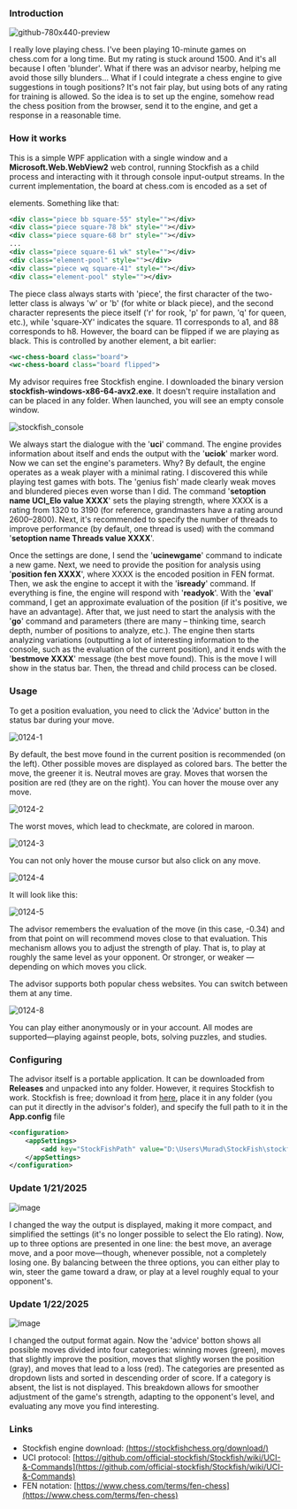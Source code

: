 ### Introduction

![github-780x440-preview](https://github.com/user-attachments/assets/1f9ce219-ee2b-408c-8760-b95c9c70c230)

I really love playing chess. I've been playing 10-minute games on chess.com for a long time. But my rating is stuck around 1500. And it's all because I often 'blunder'. What if there was an advisor nearby, helping me avoid those silly blunders... What if I could integrate a chess engine to give suggestions in tough positions? It's not fair play, but using bots of any rating for training is allowed. So the idea is to set up the engine, somehow read the chess position from the browser, send it to the engine, and get a response in a reasonable time.

### How it works
This is a simple WPF application with a single window and a **Microsoft.Web.WebView2** web control, running Stockfish as a child process and interacting with it through console input-output streams. In the current implementation, the board at chess.com is encoded as a set of <div> elements. Something like that:
```xml
<div class="piece bb square-55" style=""></div>
<div class="piece square-78 bk" style=""></div>
<div class="piece square-68 br" style=""></div>
...
<div class="piece square-61 wk" style=""></div>
<div class="element-pool" style=""></div>
<div class="piece wq square-41" style=""></div>
<div class="element-pool" style=""></div>
```
The piece class always starts with 'piece', the first character of the two-letter class is always 'w' or 'b' (for white or black piece), and the second character represents the piece itself ('r' for rook, 'p' for pawn, 'q' for queen, etc.), while 'square-XY' indicates the square. 11 corresponds to a1, and 88 corresponds to h8. However, the board can be flipped if we are playing as black. This is controlled by another element, a bit earlier:
```xml
<wc-chess-board class="board">
<wc-chess-board class="board flipped">
```
My advisor requires free Stockfish engine. I downloaded the binary version **stockfish-windows-x86-64-avx2.exe**. It doesn't require installation and can be placed in any folder. When launched, you will see an empty console window.

![stockfish_console](https://github.com/user-attachments/assets/354c3b3e-eb39-4d86-bc0c-7bd097df0b65)

We always start the dialogue with the '**uci**' command. The engine provides information about itself and ends the output with the '**uciok**' marker word. Now we can set the engine's parameters. Why? By default, the engine operates as a weak player with a minimal rating. I discovered this while playing test games with bots. The 'genius fish' made clearly weak moves and blundered pieces even worse than I did. The command '**setoption name UCI_Elo value XXXX**' sets the playing strength, where XXXX is a rating from 1320 to 3190 (for reference, grandmasters have a rating around 2600–2800). Next, it's recommended to specify the number of threads to improve performance (by default, one thread is used) with the command '**setoption name Threads value XXXX**'.

Once the settings are done, I send the '**ucinewgame**' command to indicate a new game. Next, we need to provide the position for analysis using '**position fen XXXX**', where XXXX is the encoded position in FEN format. Then, we ask the engine to accept it with the '**isready**' command. If everything is fine, the engine will respond with '**readyok**'. With the '**eval**' command, I get an approximate evaluation of the position (if it's positive, we have an advantage). After that, we just need to start the analysis with the '**go**' command and parameters (there are many – thinking time, search depth, number of positions to analyze, etc.). The engine then starts analyzing variations (outputting a lot of interesting information to the console, such as the evaluation of the current position), and it ends with the '**bestmove XXXX**' message (the best move found). This is the move I will show in the status bar. Then, the thread and child process can be closed.

### Usage

To get a position evaluation, you need to click the 'Advice' button in the status bar during your move.

![0124-1](https://github.com/user-attachments/assets/92f8dd38-25c8-4902-82ba-bf189902a4b3)

By default, the best move found in the current position is recommended (on the left). Other possible moves are displayed as colored bars. The better the move, the greener it is. Neutral moves are gray. Moves that worsen the position are red (they are on the right). You can hover the mouse over any move.

![0124-2](https://github.com/user-attachments/assets/460d000e-cee5-47ab-afdd-f66f0f817a6e)

The worst moves, which lead to checkmate, are colored in maroon.

![0124-3](https://github.com/user-attachments/assets/4c2c0cbb-b15a-456d-8510-d686c8713a18)

You can not only hover the mouse cursor but also click on any move.

![0124-4](https://github.com/user-attachments/assets/4efbed3c-c5a9-4276-8850-e318344b8b67)

It will look like this:

![0124-5](https://github.com/user-attachments/assets/6f30eccf-ccee-4185-908c-a14899d79f36)

The advisor remembers the evaluation of the move (in this case, -0.34) and from that point on will recommend moves close to that evaluation. This mechanism allows you to adjust the strength of play. That is, to play at roughly the same level as your opponent. Or stronger, or weaker — depending on which moves you click.

The advisor supports both popular chess websites. You can switch between them at any time.

![0124-8](https://github.com/user-attachments/assets/b76ccd3e-774b-4207-8470-babc7be6a4b0)

You can play either anonymously or in your account. All modes are supported—playing against people, bots, solving puzzles, and studies.

### Configuring

The advisor itself is a portable application. It can be downloaded from **Releases** and unpacked into any folder. However, it requires Stockfish to work. Stockfish is free; download it from [here](https://stockfishchess.org/download/), place it in any folder (you can put it directly in the advisor's folder), and specify the full path to it in the **App.config** file

```xml
<configuration>
	<appSettings>
		<add key="StockFishPath" value="D:\Users\Murad\StockFish\stockfish-windows-x86-64-avx2.exe" />
	</appSettings>
</configuration>
```

### Update 1/21/2025

![image](https://github.com/user-attachments/assets/ad306d72-63e4-4c08-9592-ee9ec8c62101)


I changed the way the output is displayed, making it more compact, and simplified the settings (it's no longer possible to select the Elo rating). Now, up to three options are presented in one line: the best move, an average move, and a poor move—though, whenever possible, not a completely losing one. By balancing between the three options, you can either play to win, steer the game toward a draw, or play at a level roughly equal to your opponent's.

### Update 1/22/2025

![image](https://github.com/user-attachments/assets/8e34887f-d712-47ba-91c6-d0c24e1c40e7)

I changed the output format again. Now the 'advice' botton shows all possible moves divided into four categories: winning moves (green), moves that slightly improve the position, moves that slightly worsen the position (gray), and moves that lead to a loss (red). The categories are presented as dropdown lists and sorted in descending order of score. If a category is absent, the list is not displayed. This breakdown allows for smoother adjustment of the game's strength, adapting to the opponent's level, and evaluating any move you find interesting.

### Links
* Stockfish engine download: [(https://stockfishchess.org/download/)](https://stockfishchess.org/download/)
* UCI protocol: [https://github.com/official-stockfish/Stockfish/wiki/UCI-&-Commands](https://github.com/official-stockfish/Stockfish/wiki/UCI-&-Commands)
* FEN notation: [https://www.chess.com/terms/fen-chess](https://www.chess.com/terms/fen-chess)

